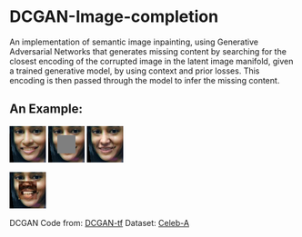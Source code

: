 # DCGAN-Image-completion

   An implementation of semantic image inpainting, using Generative Adversarial Networks that generates missing content by searching for the closest encoding of the corrupted image in the latent image manifold, given a trained generative model, by using context and prior losses. This encoding is then passed through the model to infer the missing content.
    
## An Example:
![Output Image](https://github.com/harini-ashok/DCGAN-Image-completion/blob/main/output/before.png?raw=true)
![Output Image](https://github.com/harini-ashok/DCGAN-Image-completion/blob/main/output/masked.png?raw=true)
![Output Image](https://github.com/harini-ashok/DCGAN-Image-completion/blob/main/output/0950.png?raw=true)

   ![Output Image](https://github.com/harini-ashok/DCGAN-Image-completion/blob/main/output/completion.gif?raw=true)



   DCGAN Code from: [DCGAN-tf](https://github.com/carpedm20/DCGAN-tensorflow)
   Dataset: [Celeb-A](http://mmlab.ie.cuhk.edu.hk/projects/CelebA.html)
